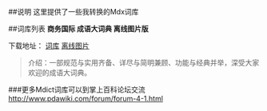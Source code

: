 ##说明
这里提供了一些我转换的Mdx词库

##词库列表
**商务国际 成语大词典 离线图片版**

  下载地址：
  [词库](海词_成语大词典.mdx)  [离线图片](海词_成语大词典.mdd)
  >介绍：一部规范与实用齐备、详尽与简明兼顾、功能与经典并举，深受大家欢迎的成语大词典。

###更多Mdict词库可以到掌上百科论坛交流 http://www.pdawiki.com/forum/forum-4-1.html
